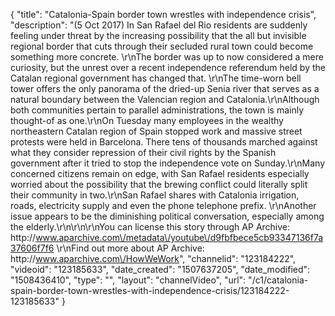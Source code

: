 {
    "title": "Catalonia-Spain border town wrestles with independence crisis",
    "description": "(5 Oct 2017) In San Rafael del Rio residents are suddenly feeling under threat by the increasing possibility that the all but invisible regional border that cuts through their secluded rural town could become something more concrete. \r\nThe border was up to now considered a mere curiosity, but the unrest over a recent independence referendum held by the Catalan regional government has changed that. \r\nThe time-worn bell tower offers the only panorama of the dried-up Senia river that serves as a natural boundary between the Valencian region and Catalonia.\r\nAlthough both communities pertain to parallel administrations, the town is mainly thought-of as one.\r\nOn Tuesday many employees in the wealthy northeastern Catalan region of Spain stopped work and massive street protests were held in Barcelona. There tens of thousands marched against what they consider repression of their civil rights by the Spanish government after it tried to stop the independence vote on Sunday.\r\nMany concerned citizens remain on edge, with San Rafael residents especially worried about the possibility that the brewing conflict could literally split their community in two.\r\nSan Rafael shares with Catalonia irrigation, roads, electricity supply and even the phone telephone prefix. \r\nAnother issue appears to be the diminishing political conversation, especially among the elderly.\r\n\r\n\r\nYou can license this story through AP Archive: http:\/\/www.aparchive.com\/metadata\/youtube\/d9fbfbece5cb93347136f7a37606f7f6 \r\nFind out more about AP Archive: http:\/\/www.aparchive.com\/HowWeWork",
    "channelid": "123184222",
    "videoid": "123185633",
    "date_created": "1507637205",
    "date_modified": "1508436410",
    "type": "",
    "layout": "channelVideo",
    "url": "\/c1\/catalonia-spain-border-town-wrestles-with-independence-crisis\/123184222-123185633"
}
